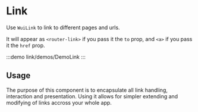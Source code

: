 <script setup>
import DemoLink from '@/components/link/demos/DemoLink.vue'
</script>

# Link

Use `WuiLink` to link to different pages and urls.

It will appear as `<router-link>` if you pass it the `to` prop, and `<a>` if you pass it the `href` prop.

:::demo link/demos/DemoLink
<DemoLink />
:::

## Usage

The purpose of this component is to encapsulate all link handling, interaction and presentation. Using it allows for simpler extending and modifying of links accross your whole app.

